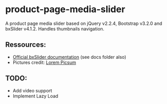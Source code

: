 # product-page-media-slider

A product page media slider based on jQuery v2.2.4, Bootstrap v3.2.0 and bxSlider v4.1.2. Handles thumbnails navigation.

## Ressources:
* [Official bxSlider documentation](https://web.archive.org/web/20131127012941/http://bxslider.com:80/options) (see docs folder also)
* Pictures credit: [Lorem Picsum](https://picsum.photos/)

## TODO:
* Add video support
* Implement Lazy Load
